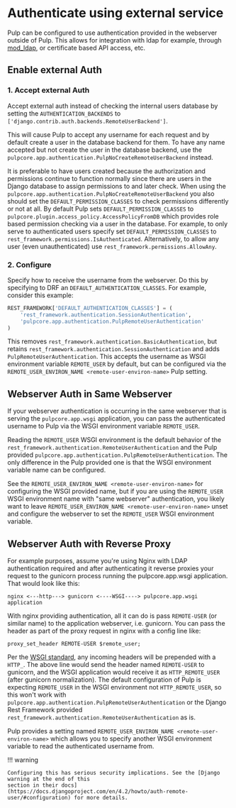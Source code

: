 # Authenticate using external service

Pulp can be configured to use authentication provided in the webserver outside of Pulp. This allows
for integration with ldap for example, through [mod_ldap](https://httpd.apache.org/docs/2.4/mod/mod_ldap.html), or certificate based API access, etc.

## Enable external Auth

### 1. Accept external Auth

Accept external auth instead of checking the internal users database by setting the
`AUTHENTICATION_BACKENDS` to `['django.contrib.auth.backends.RemoteUserBackend']`.

This will cause Pulp to accept any username for each request and by default create a user in the database
backend for them. To have any name accepted but not create the user in the database backend, use the
`pulpcore.app.authentication.PulpNoCreateRemoteUserBackend` instead.

It is preferable to have users created because the authorization and permissions continue to
function normally since there are users in the Django database to assign permissions to and later
check. When using the `pulpcore.app.authentication.PulpNoCreateRemoteUserBackend` you also should
set the `DEFAULT_PERMISSION_CLASSES` to check permissions differently or not at all. By default
Pulp sets `DEFAULT_PERMISSION_CLASSES` to `pulpcore.plugin.access_policy.AccessPolicyFromDB`
which provides role based permission checking via a user in the database. For example, to only serve
to authenticated users specify set `DEFAULT_PERMISSION_CLASSES` to
`rest_framework.permissions.IsAuthenticated`. Alternatively, to allow any user (even
unauthenticated) use `rest_framework.permissions.AllowAny`.

### 2. Configure 

Specify how to receive the username from the webserver. Do this by specifying to DRF an
`DEFAULT_AUTHENTICATION_CLASSES`. For example, consider this example:

 ```python
 REST_FRAMEWORK['DEFAULT_AUTHENTICATION_CLASSES'] = (
     'rest_framework.authentication.SessionAuthentication',
     'pulpcore.app.authentication.PulpRemoteUserAuthentication'
 )
 ```

This removes `rest_framework.authentication.BasicAuthentication`, but retains
`rest_framework.authentication.SessionAuthentication` and adds
`PulpRemoteUserAuthentication`. This accepts the username as WSGI environment variable
`REMOTE_USER` by default, but can be configured via the
`REMOTE_USER_ENVIRON_NAME <remote-user-environ-name>` Pulp setting.



## Webserver Auth in Same Webserver

If your webserver authentication is occurring in the same webserver that is serving the
`pulpcore.app.wsgi` application, you can pass the authenticated username to Pulp via the WSGI
environment variable `REMOTE_USER`.

Reading the `REMOTE_USER` WSGI environment is the default behavior of the
`rest_framework.authentication.RemoteUserAuthentication` and the Pulp provided
`pulpcore.app.authentication.PulpRemoteUserAuthentication`. The only difference in the Pulp
provided one is that the WSGI environment variable name can be configured.

See the `REMOTE_USER_ENVIRON_NAME <remote-user-environ-name>` for configuring the WSGI provided
name, but if you are using the `REMOTE_USER` WSGI environment name with "same webserver"
authentication, you likely want to leave `REMOTE_USER_ENVIRON_NAME <remote-user-environ-name>`
unset and configure the webserver to set the `REMOTE_USER` WSGI environment variable.



## Webserver Auth with Reverse Proxy

For example purposes, assume you're using Nginx with LDAP authentication required and after
authenticating it reverse proxies your request to the gunicorn process running the pulpcore.app.wsgi
application. That would look like this:

```
nginx <---http---> gunicorn <----WSGI----> pulpcore.app.wsgi application
```

With nginx providing authentication, all it can do is pass `REMOTE-USER` (or similar name) to the
application webserver, i.e. gunicorn. You can pass the header as part of the proxy request in nginx
with a config line like:

```
proxy_set_header REMOTE-USER $remote_user;
```

Per the [WSGI standard](https://www.python.org/dev/peps/pep-0333/#environ-variables),
any incoming headers will be prepended with a `HTTP_`. The above line would send
the header named `REMOTE-USER` to gunicorn, and the WSGI application would receive
it as `HTTP_REMOTE_USER` (after gunicorn normalization). The default configuration
of Pulp is expecting `REMOTE_USER` in the WSGI environment not `HTTP_REMOTE_USER`,
so this won't work with `pulpcore.app.authentication.PulpRemoteUserAuthentication`
or the Django Rest Framework provided `rest_framework.authentication.RemoteUserAuthentication` as is.

Pulp provides a setting named `REMOTE_USER_ENVIRON_NAME <remote-user-environ-name>` which allows
you to specify another WSGI environment variable to read the authenticated username from.

!!! warning

    Configuring this has serious security implications. See the [Django warning at the end of this
    section in their docs](https://docs.djangoproject.com/en/4.2/howto/auth-remote-user/#configuration) for more details.

